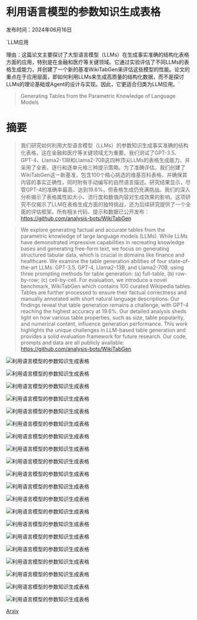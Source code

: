 # 利用语言模型的参数知识生成表格

发布时间：2024年06月16日

`LLM应用

理由：这篇论文主要探讨了大型语言模型（LLMs）在生成事实准确的结构化表格方面的应用，特别是在金融和医疗等关键领域。它通过实验评估了不同LLMs的表格生成能力，并创建了一个新的基准WikiTabGen来评估这些模型的性能。论文的重点在于应用层面，即如何利用LLMs来生成高质量的结构化数据，而不是探讨LLMs的理论基础或Agent的设计与实现。因此，它更适合归类为LLM应用。`

> Generating Tables from the Parametric Knowledge of Language Models

# 摘要

> 我们研究如何利用大型语言模型（LLMs）的参数知识生成事实准确的结构化表格，这在金融和医疗等关键领域尤为重要。我们测试了GPT-3.5、GPT-4、Llama2-13B和Llama2-70B这四种顶尖LLMs的表格生成能力，并采用了全表、逐行和逐单元格三种提示策略。为了准确评估，我们创建了WikiTabGen这一新基准，包含100个精心挑选的维基百科表格，并确保其内容的事实正确性，同时附有手动编写的自然语言描述。研究结果显示，尽管GPT-4的准确率最高，达到19.6%，但表格生成仍充满挑战。我们的深入分析揭示了表格属性如大小、流行度和数值内容对生成效果的影响。这项研究不仅揭示了LLM在表格生成方面的独特挑战，还为后续研究提供了一个全面的评估框架。所有相关代码、提示和数据已公开发布：https://github.com/analysis-bots/WikiTabGen

> We explore generating factual and accurate tables from the parametric knowledge of large language models (LLMs). While LLMs have demonstrated impressive capabilities in recreating knowledge bases and generating free-form text, we focus on generating structured tabular data, which is crucial in domains like finance and healthcare. We examine the table generation abilities of four state-of-the-art LLMs: GPT-3.5, GPT-4, Llama2-13B, and Llama2-70B, using three prompting methods for table generation: (a) full-table, (b) row-by-row; (c) cell-by-cell. For evaluation, we introduce a novel benchmark, WikiTabGen which contains 100 curated Wikipedia tables. Tables are further processed to ensure their factual correctness and manually annotated with short natural language descriptions. Our findings reveal that table generation remains a challenge, with GPT-4 reaching the highest accuracy at 19.6%. Our detailed analysis sheds light on how various table properties, such as size, table popularity, and numerical content, influence generation performance. This work highlights the unique challenges in LLM-based table generation and provides a solid evaluation framework for future research. Our code, prompts and data are all publicly available: https://github.com/analysis-bots/WikiTabGen

![利用语言模型的参数知识生成表格](../../../paper_images/2406.10922/x1.png)

![利用语言模型的参数知识生成表格](../../../paper_images/2406.10922/x2.png)

![利用语言模型的参数知识生成表格](../../../paper_images/2406.10922/x3.png)

![利用语言模型的参数知识生成表格](../../../paper_images/2406.10922/x4.png)

![利用语言模型的参数知识生成表格](../../../paper_images/2406.10922/x5.png)

![利用语言模型的参数知识生成表格](../../../paper_images/2406.10922/x6.png)

![利用语言模型的参数知识生成表格](../../../paper_images/2406.10922/x7.png)

![利用语言模型的参数知识生成表格](../../../paper_images/2406.10922/cost.png)

![利用语言模型的参数知识生成表格](../../../paper_images/2406.10922/x8.png)

![利用语言模型的参数知识生成表格](../../../paper_images/2406.10922/x9.png)

![利用语言模型的参数知识生成表格](../../../paper_images/2406.10922/x10.png)

![利用语言模型的参数知识生成表格](../../../paper_images/2406.10922/x11.png)

![利用语言模型的参数知识生成表格](../../../paper_images/2406.10922/x12.png)

![利用语言模型的参数知识生成表格](../../../paper_images/2406.10922/x13.png)

![利用语言模型的参数知识生成表格](../../../paper_images/2406.10922/x14.png)

![利用语言模型的参数知识生成表格](../../../paper_images/2406.10922/x15.png)

![利用语言模型的参数知识生成表格](../../../paper_images/2406.10922/x16.png)

![利用语言模型的参数知识生成表格](../../../paper_images/2406.10922/x17.png)

![利用语言模型的参数知识生成表格](../../../paper_images/2406.10922/x18.png)

![利用语言模型的参数知识生成表格](../../../paper_images/2406.10922/x19.png)

[Arxiv](https://arxiv.org/abs/2406.10922)